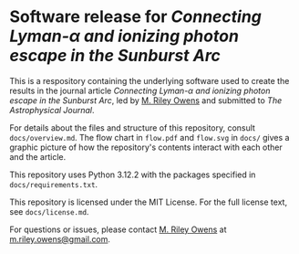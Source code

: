 # Software release for *Connecting Lyman-α and ionizing photon escape in the Sunburst Arc*

This is a respository containing the underlying software used to create the results in the journal article *Connecting Lyman-α and ionizing photon escape in the Sunburst Arc*, led by [M. Riley Owens](https://mrileyowens.github.io) and submitted to *The Astrophysical Journal*.

For details about the files and structure of this repository, consult `docs/overview.md`. The flow chart in `flow.pdf` and `flow.svg` in `docs/` gives a graphic picture of how the repository's contents interact with each other and the article.

This repository uses Python 3.12.2 with the packages specified in `docs/requirements.txt`.

This repository is licensed under the MIT License. For the full license text, see `docs/license.md`.

For questions or issues, please contact [M. Riley Owens](https://mrileyowens.github.io) at m.riley.owens@gmail.com.